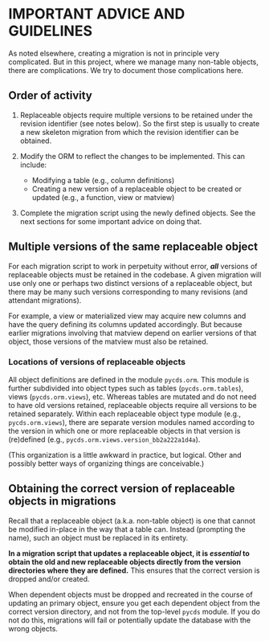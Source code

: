 # IMPORTANT ADVICE AND GUIDELINES

As noted elsewhere, creating a migration is not in principle very complicated. But in this project, where we manage many non-table objects, there are complications. We try to document those complications here.

## Order of activity

1. Replaceable objects require multiple versions to be retained under the revision identifier (see notes below). So the first step is usually to create a new skeleton migration from which the revision identifier can be obtained.

2. Modify the ORM to reflect the changes to be implemented. This can include:

   - Modifying a table (e.g., column definitions)
   - Creating a new version of a replaceable object to be created or updated (e.g., a function, view or matview)

3. Complete the migration script using the newly defined objects. See the next sections for some important advice on doing that.

## Multiple versions of the same replaceable object

For each migration script to work in perpetuity without error, **_all_** versions of replaceable objects must be retained in the codebase. A given migration will use only one or perhaps two distinct versions of a replaceable object, but there may be many such versions corresponding to many revisions (and attendant migrations). 

For example, a view or materialized view may acquire new columns and have the query defining its columns updated accordingly. But because earlier migrations involving that matview depend on earlier versions of that object, those versions of the matview must also be retained.

### Locations of versions of replaceable objects

All object definitions are defined in the module `pycds.orm`. This module is further subdivided into object types such as tables (`pycds.orm.tables`), views (`pycds.orm.views`), etc. Whereas tables are mutated and do not need to have old versions retained, replaceable objects require all versions to be retained separately. Within each replaceable object type module (e.g., `pycds.orm.views`), there are separate version modules named according to the version in which one or more replaceable objects in that version is (re)defined (e.g., `pycds.orm.views.version_bb2a222a1d4a`).

(This organization is a little awkward in practice, but logical. Other and possibly better ways of organizing things are conceivable.)

## Obtaining the correct version of replaceable objects in migrations

Recall that a replaceable object (a.k.a. non-table object) is one that cannot be modified in-place in the way that a table can. Instead (prompting the name), such an object must be replaced in its entirety.

**In a migration script that updates a replaceable object, it is _essential_ to obtain the old and new replaceable objects directly from the version directories where they are defined.** This ensures that the correct version is dropped and/or created. 

When dependent objects must be dropped and recreated in the course of updating an primary object, ensure you get each dependent object from the correct version directory, and not from the top-level `pycds` module. If you do not do this, migrations will fail or potentially update the database with the wrong objects.


